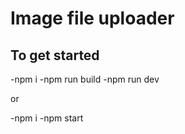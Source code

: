 # Image file uploader


## To get started

-npm i 
-npm run build
-npm run dev 

or

-npm i
-npm start

